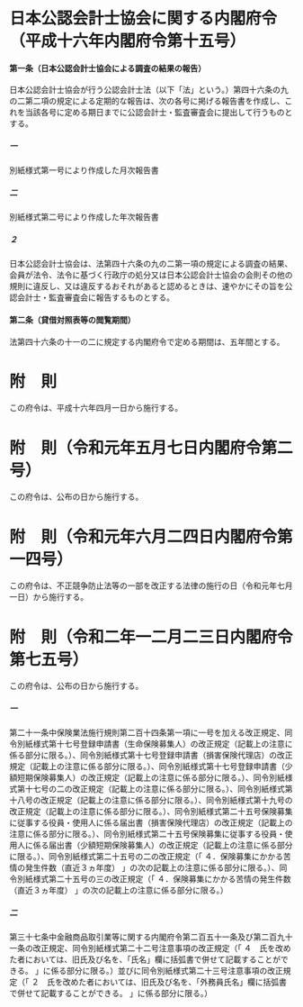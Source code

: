 # 日本公認会計士協会に関する内閣府令（平成十六年内閣府令第十五号）
#### 第一条（日本公認会計士協会による調査の結果の報告）
日本公認会計士協会が行う公認会計士法（以下「法」という。）第四十六条の九の二第二項の規定による定期的な報告は、次の各号に掲げる報告書を作成し、これを当該各号に定める期日までに公認会計士・監査審査会に提出して行うものとする。
##### 一
別紙様式第一号により作成した月次報告書
##### 二
別紙様式第二号により作成した年次報告書
##### ２
日本公認会計士協会は、法第四十六条の九の二第一項の規定による調査の結果、会員が法令、法令に基づく行政庁の処分又は日本公認会計士協会の会則その他の規則に違反し、又は違反するおそれがあると認めるときは、速やかにその旨を公認会計士・監査審査会に報告するものとする。
#### 第二条（貸借対照表等の閲覧期間）
法第四十六条の十一の二に規定する内閣府令で定める期間は、五年間とする。
# 附　則
この府令は、平成十六年四月一日から施行する。
# 附　則（令和元年五月七日内閣府令第二号）
この府令は、公布の日から施行する。
# 附　則（令和元年六月二四日内閣府令第一四号）
この府令は、不正競争防止法等の一部を改正する法律の施行の日（令和元年七月一日）から施行する。
# 附　則（令和二年一二月二三日内閣府令第七五号）
この府令は、公布の日から施行する。
##### 一
第二十一条中保険業法施行規則第二百十四条第一項に一号を加える改正規定、同令別紙様式第十七号登録申請書（生命保険募集人）の改正規定（記載上の注意に係る部分に限る。）、同令別紙様式第十七号登録申請書（損害保険代理店）の改正規定（記載上の注意に係る部分に限る。）、同令別紙様式第十七号登録申請書（少額短期保険募集人）の改正規定（記載上の注意に係る部分に限る。）、同令別紙様式第十七号の二の改正規定（記載上の注意に係る部分に限る。）、同令別紙様式第十八号の改正規定（記載上の注意に係る部分に限る。）、同令別紙様式第十九号の改正規定（記載上の注意に係る部分に限る。）、同令別紙様式第二十五号保険募集に従事する役員・使用人に係る届出書（損害保険代理店）の改正規定（記載上の注意に係る部分に限る。）、同令別紙様式第二十五号保険募集に従事する役員・使用人に係る届出書（少額短期保険募集人）の改正規定（記載上の注意に係る部分に限る。）、同令別紙様式第二十五号の二の改正規定（「
４．保険募集にかかる苦情の発生件数（直近３ヵ年度）
」の次の記載上の注意に係る部分に限る。）、同令別紙様式第二十五号の三の改正規定（「
４．保険募集にかかる苦情の発生件数（直近３ヵ年度）
」の次の記載上の注意に係る部分に限る。）
##### 二
第三十七条中金融商品取引業等に関する内閣府令第二百五十一条及び第二百九十一条の改正規定、同令別紙様式第二十二号注意事項の改正規定（「
４　氏を改めた者においては、旧氏及び名を、「氏名」欄に括弧書で併せて記載することができる。
」に係る部分に限る。）並びに同令別紙様式第二十三号注意事項の改正規定（「
２　氏を改めた者においては、旧氏及び名を、「外務員氏名」欄に括弧書で併せて記載することができる。
」に係る部分に限る。）

